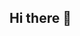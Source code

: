 ## Hi there 👋

<!--
**JieChunChen/JieChunChen** is a ✨ _special_ ✨ repository because its `README.md` (this file) appears on your GitHub profile.

Here are some ideas to get you started:


🌱 正在努力学习，致力成为一名前端技术专家。

- 🤔 I’m looking for help with ...

📫 欢迎联系我的邮箱jiechun_chen@qq.com,交流使我进步。


